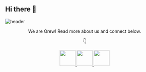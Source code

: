## Hi there 👋

![header](https://capsule-render.vercel.app/api?type=waving&color=0:ee951d,80:faa738,100:f9d19b&height=300&section=header&text=Qrew&fontSize=90&animation=fadeIn&fontAlignY=38&desc=System%20developers%20and%20IT%20professionals&descAlignY=51&descAlign=62)




<p align="center"> We are Qrew! Read more about us and connect below. </p>
<p align="center"> 👇  </p>
<p align="center">

<a href="https://qrew.se">
  <img height="50" src="https://img1.wsimg.com/isteam/ip/ed9530d8-0060-47b9-b421-294b857055ae/favicon/218a9512-b036-4bdf-9d23-1658e74c11c1.png/:/rs=w:64,h:64,m"/>
</a>
<a href="https://www.linkedin.com/company/qrewbyq/mycompany/">
  <img height="50" src="https://cdn2.iconfinder.com/data/icons/social-media-applications/64/social_media_applications_14-linkedin-1024.png"/>
</a>
<a href="https://www.instagram.com/qrew.se/">
  <img height="50" src="https://cdn4.iconfinder.com/data/icons/social-media-2146/512/25_social-1024.png"/>
</a>
</p>

<!--

**Here are some ideas to get you started:**

🙋‍♀️ A short introduction - what is your organization all about?
🌈 Contribution guidelines - how can the community get involved?
👩‍💻 Useful resources - where can the community find your docs? Is there anything else the community should know?
🍿 Fun facts - what does your team eat for breakfast?
🧙 Remember, you can do mighty things with the power of [Markdown](https://docs.github.com/github/writing-on-github/getting-started-with-writing-and-formatting-on-github/basic-writing-and-formatting-syntax)
-->
